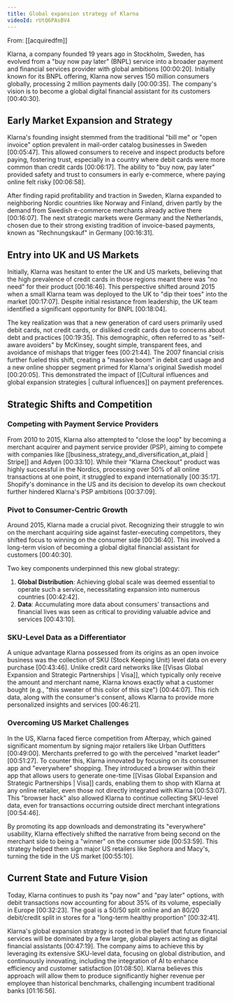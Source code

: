 ```yaml
---
title: Global expansion strategy of Klarna
videoId: rUtQ6PAsBV4
---
```


From: [[acquiredfm]] <br/> 

Klarna, a company founded 19 years ago in Stockholm, Sweden, has evolved from a "buy now pay later" (BNPL) service into a broader payment and financial services provider with global ambitions <a class="yt-timestamp" data-t="00:00:20">[00:00:20]</a>. Initially known for its BNPL offering, Klarna now serves 150 million consumers globally, processing 2 million payments daily <a class="yt-timestamp" data-t="00:00:35">[00:00:35]</a>. The company's vision is to become a global digital financial assistant for its customers <a class="yt-timestamp" data-t="00:40:30">[00:40:30]</a>.

## Early Market Expansion and Strategy
Klarna's founding insight stemmed from the traditional "bill me" or "open invoice" option prevalent in mail-order catalog businesses in Sweden <a class="yt-timestamp" data-t="00:05:47">[00:05:47]</a>. This allowed consumers to receive and inspect products before paying, fostering trust, especially in a country where debit cards were more common than credit cards <a class="yt-timestamp" data-t="00:06:17">[00:06:17]</a>. The ability to "buy now, pay later" provided safety and trust to consumers in early e-commerce, where paying online felt risky <a class="yt-timestamp" data-t="00:06:58">[00:06:58]</a>.

After finding rapid profitability and traction in Sweden, Klarna expanded to neighboring Nordic countries like Norway and Finland, driven partly by the demand from Swedish e-commerce merchants already active there <a class="yt-timestamp" data-t="00:16:07">[00:16:07]</a>. The next strategic markets were Germany and the Netherlands, chosen due to their strong existing tradition of invoice-based payments, known as "Rechnungskauf" in Germany <a class="yt-timestamp" data-t="00:16:31">[00:16:31]</a>.

## Entry into UK and US Markets

Initially, Klarna was hesitant to enter the UK and US markets, believing that the high prevalence of credit cards in those regions meant there was "no need" for their product <a class="yt-timestamp" data-t="00:16:46">[00:16:46]</a>. This perspective shifted around 2015 when a small Klarna team was deployed to the UK to "dip their toes" into the market <a class="yt-timestamp" data-t="00:17:07">[00:17:07]</a>. Despite initial resistance from leadership, the UK team identified a significant opportunity for BNPL <a class="yt-timestamp" data-t="00:18:04">[00:18:04]</a>.

The key realization was that a new generation of card users primarily used debit cards, not credit cards, or disliked credit cards due to concerns about debt and practices <a class="yt-timestamp" data-t="00:19:35">[00:19:35]</a>. This demographic, often referred to as "self-aware avoiders" by McKinsey, sought simple, transparent fees, and avoidance of mishaps that trigger fees <a class="yt-timestamp" data-t="00:21:44">[00:21:44]</a>. The 2007 financial crisis further fueled this shift, creating a "massive boom" in debit card usage and a new online shopper segment primed for Klarna's original Swedish model <a class="yt-timestamp" data-t="00:20:05">[00:20:05]</a>. This demonstrated the impact of [[Cultural influences and global expansion strategies | cultural influences]] on payment preferences.

## Strategic Shifts and Competition

### Competing with Payment Service Providers
From 2010 to 2015, Klarna also attempted to "close the loop" by becoming a merchant acquirer and payment service provider (PSP), aiming to compete with companies like [[business_strategy_and_diversification_at_plaid | Stripe]] and Adyen <a class="yt-timestamp" data-t="00:33:10">[00:33:10]</a>. While their "Klarna Checkout" product was highly successful in the Nordics, processing over 50% of all online transactions at one point, it struggled to expand internationally <a class="yt-timestamp" data-t="00:35:17">[00:35:17]</a>. Shopify's dominance in the US and its decision to develop its own checkout further hindered Klarna's PSP ambitions <a class="yt-timestamp" data-t="00:37:09">[00:37:09]</a>.

### Pivot to Consumer-Centric Growth
Around 2015, Klarna made a crucial pivot. Recognizing their struggle to win on the merchant acquiring side against faster-executing competitors, they shifted focus to winning on the consumer side <a class="yt-timestamp" data-t="00:36:40">[00:36:40]</a>. This involved a long-term vision of becoming a global digital financial assistant for customers <a class="yt-timestamp" data-t="00:40:30">[00:40:30]</a>.

Two key components underpinned this new global strategy:
1.  **Global Distribution**: Achieving global scale was deemed essential to operate such a service, necessitating expansion into numerous countries <a class="yt-timestamp" data-t="00:42:42">[00:42:42]</a>.
2.  **Data**: Accumulating more data about consumers' transactions and financial lives was seen as critical to providing valuable advice and services <a class="yt-timestamp" data-t="00:43:10">[00:43:10]</a>.

### SKU-Level Data as a Differentiator
A unique advantage Klarna possessed from its origins as an open invoice business was the collection of SKU (Stock Keeping Unit) level data on every purchase <a class="yt-timestamp" data-t="00:43:46">[00:43:46]</a>. Unlike credit card networks like [[Visas Global Expansion and Strategic Partnerships | Visa]], which typically only receive the amount and merchant name, Klarna knows exactly what a customer bought (e.g., "this sweater of this color of this size") <a class="yt-timestamp" data-t="00:44:07">[00:44:07]</a>. This rich data, along with the consumer's consent, allows Klarna to provide more personalized insights and services <a class="yt-timestamp" data-t="00:46:21">[00:46:21]</a>.

### Overcoming US Market Challenges
In the US, Klarna faced fierce competition from Afterpay, which gained significant momentum by signing major retailers like Urban Outfitters <a class="yt-timestamp" data-t="00:49:00">[00:49:00]</a>. Merchants preferred to go with the perceived "market leader" <a class="yt-timestamp" data-t="00:51:27">[00:51:27]</a>. To counter this, Klarna innovated by focusing on its consumer app and "everywhere" shopping. They introduced a browser within their app that allows users to generate one-time [[Visas Global Expansion and Strategic Partnerships | Visa]] cards, enabling them to shop with Klarna at any online retailer, even those not directly integrated with Klarna <a class="yt-timestamp" data-t="00:53:07">[00:53:07]</a>. This "browser hack" also allowed Klarna to continue collecting SKU-level data, even for transactions occurring outside direct merchant integrations <a class="yt-timestamp" data-t="00:54:46">[00:54:46]</a>.

By promoting its app downloads and demonstrating its "everywhere" usability, Klarna effectively shifted the narrative from being second on the merchant side to being a "winner" on the consumer side <a class="yt-timestamp" data-t="00:53:59">[00:53:59]</a>. This strategy helped them sign major US retailers like Sephora and Macy's, turning the tide in the US market <a class="yt-timestamp" data-t="00:55:10">[00:55:10]</a>.

## Current State and Future Vision

Today, Klarna continues to push its "pay now" and "pay later" options, with debit transactions now accounting for about 35% of its volume, especially in Europe <a class="yt-timestamp" data-t="00:32:23">[00:32:23]</a>. The goal is a 50/50 split online and an 80/20 debit/credit split in stores for a "long-term healthy proportion" <a class="yt-timestamp" data-t="00:32:41">[00:32:41]</a>.

Klarna's global expansion strategy is rooted in the belief that future financial services will be dominated by a few large, global players acting as digital financial assistants <a class="yt-timestamp" data-t="00:47:19">[00:47:19]</a>. The company aims to achieve this by leveraging its extensive SKU-level data, focusing on global distribution, and continuously innovating, including the integration of AI to enhance efficiency and customer satisfaction <a class="yt-timestamp" data-t="01:08:50">[01:08:50]</a>. Klarna believes this approach will allow them to produce significantly higher revenue per employee than historical benchmarks, challenging incumbent traditional banks <a class="yt-timestamp" data-t="01:16:56">[01:16:56]</a>.